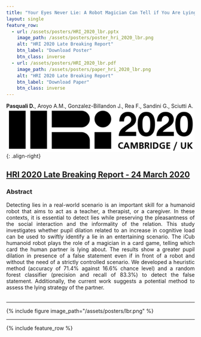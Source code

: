 ```yaml
---
title: "Your Eyes Never Lie: A Robot Magician Can Tell if You Are Lying"
layout: single
feature_row:
  - url: /assets/posters/HRI_2020_lbr.pptx
    image_path: /assets/posters/poster_hri_2020_lbr.png
    alt: "HRI 2020 Late Breaking Report"
    btn_label: "Download Poster"
    btn_class: inverse
  - url: /assets/posters/HRI_2020_lbr.pdf
    image_path: /assets/posters/paper_hri_2020_lbr.png
    alt: "HRI 2020 Late Breaking Report"
    btn_label: "Download Paper"
    btn_class: inverse
---
```


**Pasquali D.**, Aroyo A.M., Gonzalez-Billandon J., Rea F., Sandini G., Sciutti A. ![image-right](/assets/images/hri.png){: .align-right}



## [HRI 2020 Late Breaking Report - 24 March 2020](https://humanrobotinteraction.org/2020/)

### Abstract
<div style="text-align: justify">
Detecting lies in a real-world scenario is an important skill for a humanoid robot that aims to act as a teacher, a therapist, or a caregiver. In these contexts, it is essential to detect lies while preserving the pleasantness of the social interaction and the informality of the relation. This study investigates whether pupil dilation related to an increase in cognitive load can be used to swiftly identify a lie in an entertaining scenario. The iCub humanoid robot plays the role of a magician in a card game, telling which card the human partner is lying about. The results show a greater pupil dilation in presence of a false statement even if in front of a robot and without the need of a strictly controlled scenario. We developed a heuristic method (accuracy of 71.4% against 16.6% chance level) and a random forest classifier (precision and recall of 83.3%) to detect the false statement. Additionally, the current work suggests a potential method to assess the lying strategy of the partner.
</div></br>

---

{% include figure image_path="/assets/posters/lbr.png" %}

---

{% include feature_row %}

